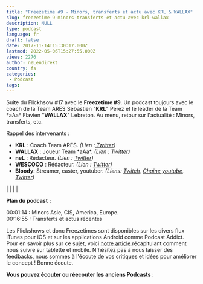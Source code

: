 ```yaml
---
title: "Freezetime #9 - Minors, transferts et actu avec KRL & WALLAX"
slug: freezetime-9-minors-transferts-et-actu-avec-krl-wallax
description: NULL
type: podcast
language: fr
draft: false
date: 2017-11-14T15:30:17.000Z
lastmod: 2022-05-06T15:27:55.000Z
views: 2276
author: neLendirekt
country: fs
categories:
 - Podcast
tags:
---
```

Suite du Flickhsow #17 avec le **Freezetime #9**. Un podcast toujours avec le coach de la Team ARES Sébastien "**KRL**" Perez et le leader de la Team \*aAa\* Flavien "**WALLAX**" Lebreton. Au menu, retour sur l'actualité : Minors, transferts, etc.

Rappel des intervenants :

* **KRL** : Coach Team ARES. _(Lien :[ Twitter](https://twitter.com/KRLcsgo))_
* **WALLAX** : Joueur Team \*aAa\*. _(Lien : [Twitter](https://twitter.com/wallax%5Fcsgo))_
* **neL** : Rédacteur. _(Lien : [Twitter](https://twitter.com/neLendirekt))_
* **WESCOCO** : Rédacteur. _(Lien : [Twitter](https://twitter.com/WESCOCO%5F))_
* **Bloody**: Streamer, caster, youtuber. _(Liens: [Twitch](https://www.twitch.tv/bloodysusu%5F), [Chaine youtube](https://www.youtube.com/channel/UCC0NyiY%5FPHwuLtmH5hloHUw), [Twitter](https://twitter.com/bloodySuSu))_

|  |
|  |

**Plan du podcast** **:**

00:01:14 : Minors Asie, CIS, America, Europe.  
00:16:55 : Transferts et actus récentes

Les Flickshows et donc Freezetimes sont disponibles sur les divers flux iTunes pour iOS et sur les applications Android comme Podcast Addict. Pour en savoir plus sur ce sujet, voici [notre article ](https://flickshot.fr/fr/comment-ecouter-le-flickshow-sur-telephone-et-tablette/&59a013864d64e)récapitulant comment nous suivre sur tablette et mobile. N'hésitez pas à nous laisser des feedbacks, nous sommes à l'écoute de vos critiques et idées pour améliorer le concept ! Bonne écoute.

**Vous pouvez écouter ou réecouter les anciens Podcasts** :
